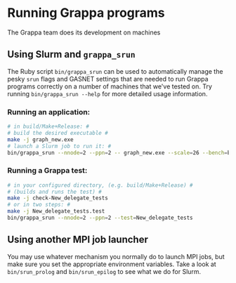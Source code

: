Running Grappa programs
===============================================================================
The Grappa team does its development on machines 

Using Slurm and `grappa_srun`
-------------------------------------------------------------------------------
The Ruby script `bin/grappa_srun` can be used to automatically manage the pesky `srun` flags and GASNET settings that are needed to run Grappa programs correctly on a number of machines that we've tested on. Try running `bin/grappa_srun --help` for more detailed usage information.

### Running an application: ###
```bash
# in build/Make+Release: #
# build the desired executable #
make -j graph_new.exe
# launch a Slurm job to run it: #
bin/grappa_srun --nnode=2 --ppn=2 -- graph_new.exe --scale=26 --bench=bfs --nbfs=8 --num_starting_workers=512
```

### Running a Grappa test: ###
```bash
# in your configured directory, (e.g. build/Make+Release) #
# (builds and runs the test) #
make -j check-New_delegate_tests
# or in two steps: #
make -j New_delegate_tests.test
bin/grappa_srun --nnode=2 --ppn=2 --test=New_delegate_tests
```

Using another MPI job launcher
-------------------------------------------------------------------------------
You may use whatever mechanism you normally do to launch MPI jobs, but make sure you set the appropriate environment variables. Take a look at `bin/srun_prolog` and `bin/srun_epilog` to see what we do for Slurm.
